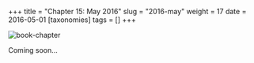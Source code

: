 +++
title = "Chapter 15: May 2016"
slug = "2016-may"
weight = 17
date = 2016-05-01
[taxonomies]
tags = []
+++

![book-chapter](/images/books/oeur/15.jpg)

Coming soon...